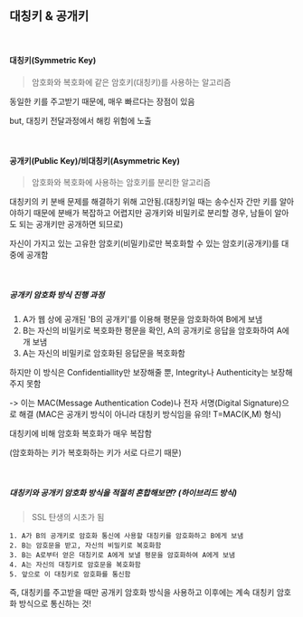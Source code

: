 ## 대칭키 & 공개키

<br>

#### 대칭키(Symmetric Key)

> 암호화와 복호화에 같은 암호키(대칭키)를 사용하는 알고리즘

동일한 키를 주고받기 때문에, 매우 빠르다는 장점이 있음

but, 대칭키 전달과정에서 해킹 위험에 노출

<br>

#### 공개키(Public Key)/비대칭키(Asymmetric Key)

> 암호화와 복호화에 사용하는 암호키를 분리한 알고리즘

대칭키의 키 분배 문제를 해결하기 위해 고안됨.(대칭키일 때는 송수신자 간만 키를 알아야하기 때문에 분배가 복잡하고 어렵지만 공개키와 비밀키로 분리할 경우, 남들이 알아도 되는 공개키만 공개하면 되므로)

자신이 가지고 있는 고유한 암호키(비밀키)로만 복호화할 수 있는 암호키(공개키)를 대중에 공개함

<br>

##### 공개키 암호화 방식 진행 과정

1. A가 웹 상에 공개된 'B의 공개키'를 이용해 평문을 암호화하여 B에게 보냄
2. B는 자신의 비밀키로 복호화한 평문을 확인, A의 공개키로 응답을 암호화하여 A에개 보냄
3. A는 자신의 비밀키로 암호화된 응답문을 복호화함

하지만 이 방식은 Confidentiallity만 보장해줄 뿐, Integrity나 Authenticity는 보장해주지 못함

-> 이는 MAC(Message Authentication Code)나 전자 서명(Digital Signature)으로 해결 (MAC은 공개키 방식이 아니라 대칭키 방식임을 유의! T=MAC(K,M) 형식)

대칭키에 비해 암호화 복호화가 매우 복잡함

(암호화하는 키가 복호화하는 키가 서로 다르기 때문)



<br>

##### 대칭키와 공개키 암호화 방식을 적절히 혼합해보면? (하이브리드 방식)

> SSL 탄생의 시초가 됨

```text
1. A가 B의 공개키로 암호화 통신에 사용할 대칭키를 암호화하고 B에게 보냄
2. B는 암호문을 받고, 자신의 비밀키로 복호화함
3. B는 A로부터 얻은 대칭키로 A에게 보낼 평문을 암호화하여 A에게 보냄
4. A는 자신의 대칭키로 암호문을 복호화함
5. 앞으로 이 대칭키로 암호화를 통신함
```

즉, 대칭키를 주고받을 때만 공개키 암호화 방식을 사용하고 이후에는 계속 대칭키 암호화 방식으로 통신하는 것!
